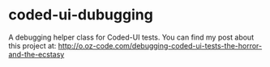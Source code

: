 coded-ui-dubugging
==================

A debugging helper class for Coded-UI tests.
You can find my post about this project at: http://o.oz-code.com/debugging-coded-ui-tests-the-horror-and-the-ecstasy
